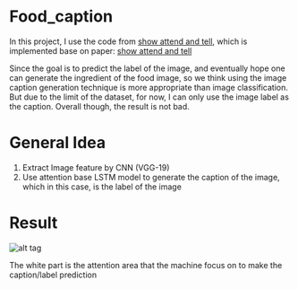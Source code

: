 # Food_caption

In this project, I use the code from [show attend and tell](https://github.com/jazzsaxmafia/show_attend_and_tell.tensorflow), which is implemented base on paper: [show attend and tell](https://arxiv.org/abs/1502.03044)

Since the goal is to predict the label of the image, and eventually hope one can generate the ingredient of the food image, so we think using the image caption generation technique is more appropriate than image classification. But due to the limit of the dataset, for now, I can only use the image label as the caption. Overall though, the result is not bad.

# General Idea

1. Extract Image feature by CNN (VGG-19)
2. Use attention base LSTM model to generate the caption of the image, which in this case, is the label of the image

# Result
![alt tag](https://github.com/1230pitchanqw/Food_caption/tree/master/Result/ice_cream293.jpg)

The white part is the attention area that the machine focus on to make the caption/label prediction
